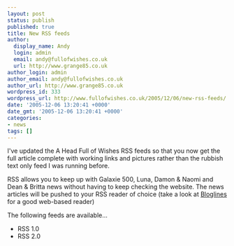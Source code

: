 ```yaml
---
layout: post
status: publish
published: true
title: New RSS feeds
author:
  display_name: Andy
  login: admin
  email: andy@fullofwishes.co.uk
  url: http://www.grange85.co.uk
author_login: admin
author_email: andy@fullofwishes.co.uk
author_url: http://www.grange85.co.uk
wordpress_id: 333
wordpress_url: http://www.fullofwishes.co.uk/2005/12/06/new-rss-feeds/
date: '2005-12-06 13:20:41 +0000'
date_gmt: '2005-12-06 13:20:41 +0000'
categories:
- news
tags: []
---
```

<p>I've updated the A Head Full of Wishes RSS feeds so that you now get the full article complete with working links and pictures rather than the rubbish text only feed I was running before.</p>
<p>RSS allows you to keep up with Galaxie 500, Luna, Damon &amp; Naomi and Dean &amp; Britta news without having to keep checking the website. The news articles will be pushed to your RSS reader of choice (take a look at <a href="htt://www.bloglines.com">Bloglines</a> for a good web-based reader)</p>
<p>The following feeds are available...</p>
<ul>
<li><span class="removed_link" title="http://www.fullofwishes.info/galaxie/rss.php?t=rss1.0">RSS 1.0</span></li>
<li><span class="removed_link" title="http://www.fullofwishes.info/galaxie/rss.php?t=rss2.0">RSS 2.0</span></li>
</ul>
